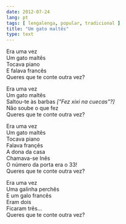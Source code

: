 ```yaml
---
date: 2012-07-24
lang: pt
tags: [ lengalenga, popular, tradicional ]
title: "Um gato maltês"
type: text
---
```


Era uma vez\
Um gato maltês\
Tocava piano\
E falava francês\
Queres que te conte outra vez?

Era uma vez\
Um gato maltês\
Saltou-te às barbas *["Fez xixi na cuecas"?]*\
Não soube o que fez\
Queres que te conte outra vez?

Era uma vez\
Um gato maltês\
Tocava piano\
Falava françês\
A dona da casa\
Chamava-se Inês\
O número da porta era o 33!\
Queres que te conte outra vez?

Era uma vez\
Uma galinha perchês\
E um galo francês\
Eram dois\
Ficaram três...\
Queres que te conte outra vez?

